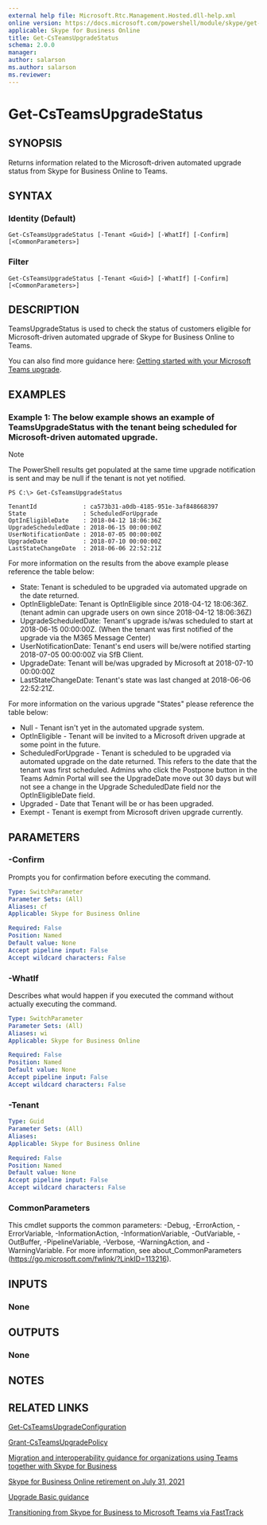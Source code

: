 ```yaml
---
external help file: Microsoft.Rtc.Management.Hosted.dll-help.xml
online version: https://docs.microsoft.com/powershell/module/skype/get-csteamsupgradestatus
applicable: Skype for Business Online
title: Get-CsTeamsUpgradeStatus
schema: 2.0.0
manager: 
author: salarson
ms.author: salarson
ms.reviewer: 
---
```


# Get-CsTeamsUpgradeStatus

## SYNOPSIS
Returns information related to the Microsoft-driven automated upgrade status from Skype for Business Online to Teams. 


## SYNTAX

### Identity (Default)
```
Get-CsTeamsUpgradeStatus [-Tenant <Guid>] [-WhatIf] [-Confirm] [<CommonParameters>]
```

### Filter
```
Get-CsTeamsUpgradeStatus [-Tenant <Guid>] [-WhatIf] [-Confirm] [<CommonParameters>]
```

## DESCRIPTION
TeamsUpgradeStatus is used to check the status of customers eligible for Microsoft-driven automated upgrade of Skype for Business Online to Teams. 

You can also find more guidance here: [Getting started with your Microsoft Teams upgrade](https://docs.microsoft.com/MicrosoftTeams/upgrade-start-here).

## EXAMPLES

### Example 1: The below example shows an example of TeamsUpgradeStatus with the tenant being scheduled for Microsoft-driven automated upgrade.

> [!NOTE] 
> The PowerShell results get populated at the same time upgrade notification is sent and may be null if the tenant is not yet notified. 

```
PS C:\> Get-CsTeamsUpgradeStatus

TenantId             : ca573b31-a0db-4185-951e-3af848668397
State                : ScheduledForUpgrade
OptInEligibleDate    : 2018-04-12 18:06:36Z
UpgradeScheduledDate : 2018-06-15 00:00:00Z
UserNotificationDate : 2018-07-05 00:00:00Z
UpgradeDate          : 2018-07-10 00:00:00Z
LastStateChangeDate  : 2018-06-06 22:52:21Z
```

For more information on the results from the above example please reference the table below:
	
*   State:      Tenant is scheduled to be upgraded via automated upgrade on the date returned.
*   OptInEligbleDate:      Tenant is OptInEligible since 2018-04-12 18:06:36Z. (tenant admin can upgrade users on own since 2018-04-12 18:06:36Z)
*   UpgradeScheduledDate:     Tenant's upgrade is/was scheduled to start at 2018-06-15 00:00:00Z. (When the tenant was first notified of the upgrade via the M365 Message Center)
*   UserNotificationDate:   Tenant's end users will be/were notified starting 2018-07-05 00:00:00Z via SfB Client. 
*   UpgradeDate:     Tenant will be/was upgraded by Microsoft at 2018-07-10 00:00:00Z
*   LastStateChangeDate:  Tenant's state was last changed at 2018-06-06 22:52:21Z. 

For more information on the various upgrade "States" please reference the table below: 

*   Null - Tenant isn't yet in the automated upgrade system.
*   OptInEligible - Tenant will be invited to a Microsoft driven upgrade at some point in the future.  
*   ScheduledForUpgrade - Tenant is scheduled to be upgraded via automated upgrade on the date returned. This refers to the date that the tenant was first scheduled. Admins who click the Postpone button in the Teams Admin Portal will see the UpgradeDate move out 30 days but will not see a change in the Upgrade ScheduledDate field nor the OptInEligibleDate field.
*   Upgraded - Date that Tenant will be or has been upgraded.
*   Exempt - Tenant is exempt from Microsoft driven upgrade currently.


## PARAMETERS

### -Confirm
Prompts you for confirmation before executing the command.

```yaml
Type: SwitchParameter
Parameter Sets: (All)
Aliases: cf
Applicable: Skype for Business Online

Required: False
Position: Named
Default value: None
Accept pipeline input: False
Accept wildcard characters: False
```

### -WhatIf
Describes what would happen if you executed the command without actually executing the command.

```yaml
Type: SwitchParameter
Parameter Sets: (All)
Aliases: wi
Applicable: Skype for Business Online

Required: False
Position: Named
Default value: None
Accept pipeline input: False
Accept wildcard characters: False
```

### -Tenant

```yaml
Type: Guid
Parameter Sets: (All)
Aliases: 
Applicable: Skype for Business Online

Required: False
Position: Named
Default value: None
Accept pipeline input: False
Accept wildcard characters: False
```

### CommonParameters
This cmdlet supports the common parameters: -Debug, -ErrorAction, -ErrorVariable, -InformationAction, -InformationVariable, -OutVariable, -OutBuffer, -PipelineVariable, -Verbose, -WarningAction, and -WarningVariable.
For more information, see about_CommonParameters (https://go.microsoft.com/fwlink/?LinkID=113216).

## INPUTS

### None

## OUTPUTS

### None

## NOTES 

## RELATED LINKS

[Get-CsTeamsUpgradeConfiguration](Get-CsTeamsUpgradeConfiguration.md)

[Grant-CsTeamsUpgradePolicy](Grant-CsTeamsUpgradePolicy.md)

[Migration and interoperability guidance for organizations using Teams together with Skype for Business](https://docs.microsoft.com/MicrosoftTeams/migration-interop-guidance-for-teams-with-skype)

[Skype for Business Online retirement on July 31, 2021](https://support.microsoft.com/help/4511540/retirement-of-skype-for-business-online)

[Upgrade Basic guidance](https://docs.microsoft.com/MicrosoftTeams/upgrade-basic)

[Transitioning from Skype for Business to Microsoft Teams via FastTrack](https://www.microsoft.com/fasttrack/skype-for-business-transition-to-teams?rtc=1)
